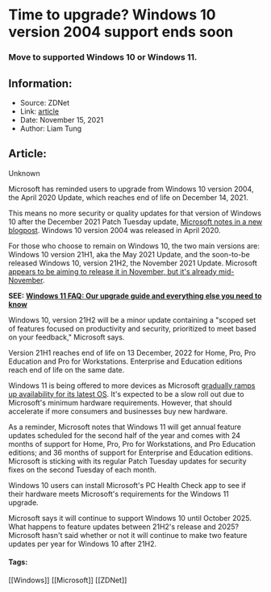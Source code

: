 # Time to upgrade? Windows 10 version 2004 support ends soon
### Move to supported Windows 10 or Windows 11.

## Information:
+ Source: ZDNet
+ Link: [article](https://www.zdnet.com/article/time-to-upgrade-windows-10-version-2004-support-ends-soon/)
+ Date: November 15, 2021
+ Author: Liam Tung


## Article:
Unknown

Microsoft has reminded users to upgrade from Windows 10 version 2004, the April 2020 Update, which reaches end of life on December 14, 2021. 

This means no more security or quality updates for that version of Windows 10 after the December 2021 Patch Tuesday update, [Microsoft notes in a new blogpost](https://techcommunity.microsoft.com/t5/windows-it-pro-blog/reminder-end-of-servicing-for-windows-10-version-2004/ba-p/2943891). Windows 10 version 2004 was released in April 2020.  


For those who choose to remain on Windows 10, the two main versions are: Windows 10 version 21H1, aka the May 2021 Update, and the soon-to-be released Windows 10, version 21H2, the November 2021 Update. Microsoft [appears to be aiming to release it in November, but it's already mid-November](https://www.zdnet.com/article/microsoft-tells-windows-10-users-to-prepare-for-the-november-21h2-update/).

**SEE:** [**Windows 11 FAQ: Our upgrade guide and everything else you need to know**](https://www.zdnet.com/article/windows-11-faq-heres-everything-you-need-to-know/)

Windows 10, version 21H2 will be a minor update containing a "scoped set of features focused on productivity and security, prioritized to meet based on your feedback," Microsoft says. 

Version 21H1 reaches end of life on 13 December, 2022 for Home, Pro, Pro Education and Pro for Workstations. Enterprise and Education editions reach end of life on the same date. 

Windows 11 is being offered to more devices as Microsoft [gradually ramps up availability for its latest OS](https://www.zdnet.com/article/windows-11-more-windows-10-pcs-get-the-new-os-but-dont-expect-a-fast-roll-out/). It's expected to be a slow roll out due to Microsoft's minimum hardware requirements. However, that should accelerate if more consumers and businesses buy new hardware. 






As a reminder, Microsoft notes that Windows 11 will get annual feature updates scheduled for the second half of the year and comes with 24 months of support for Home, Pro, Pro for Workstations, and Pro Education editions; and 36 months of support for Enterprise and Education editions. Microsoft is sticking with its regular Patch Tuesday updates for security fixes on the second Tuesday of each month. 

Windows 10 users can install Microsoft's PC Health Check app to see if their hardware meets Microsoft's requirements for the Windows 11 upgrade. 

Microsoft says it will continue to support Windows 10 until October 2025. What happens to feature updates between 21H2's release and 2025? Microsoft hasn't said whether or not it will continue to make two feature updates per year for Windows 10 after 21H2. 





#### Tags:
[[Windows]] [[Microsoft]] [[ZDNet]]
